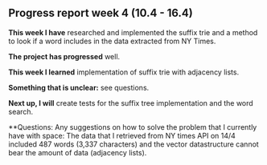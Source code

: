 ## Progress report week 4 (10.4 - 16.4)

**This week I have** researched and implemented the suffix trie and a method to look if a word includes in the data extracted from NY Times. 

**The project has progressed** well. 

**This week I learned** implementation of suffix trie with adjacency lists. 

**Something that is unclear:** see questions. 

**Next up, I will** create tests for the suffix tree implementation and the word search.

**Questions: 
Any suggestions on how to solve the problem that I currently have with space: The data that I retrieved from NY times API on 14/4 included 487 words (3,337 characters) and the vector datastructure cannot bear the amount of data (adjacency lists).


